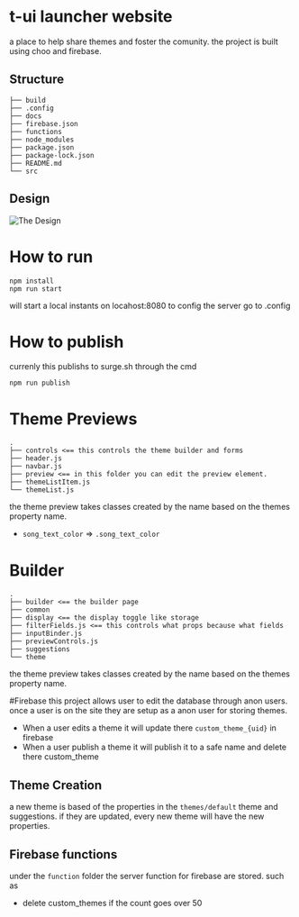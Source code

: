 # t-ui launcher website
a place to help share themes and foster the comunity. the project is built using choo and firebase.

## Structure

```
├── build
├── .config
├── docs
├── firebase.json
├── functions
├── node_modules
├── package.json
├── package-lock.json
├── README.md
└── src

```

## Design
![The Design](https://github.com/stagfoo/tui-website/blob/master/docs/design.png?raw=true)

# How to run

```
npm install
npm run start
```
will start a local instants on locahost:8080
to config the server go to .config

# How to publish
currenly this publishs to surge.sh through the cmd
```
npm run publish
```

# Theme Previews
```
.
├── controls <== this controls the theme builder and forms
├── header.js
├── navbar.js
├── preview <== in this folder you can edit the preview element.
├── themeListItem.js
└── themeList.js
```
the theme preview takes classes created by the name based on the themes property name.
- `song_text_color` => `.song_text_color`

# Builder
```
.
├── builder <== the builder page
├── common
├── display <== the display toggle like storage
├── filterFields.js <== this controls what props because what fields
├── inputBinder.js
├── previewControls.js
├── suggestions
└── theme

```
the theme preview takes classes created by the name based on the themes property name.

#Firebase
this project allows user to edit the database through anon users.
once a user is on the site they are setup as a anon user for storing themes.
- When a user edits a theme it will update there `custom_theme_{uid}` in firebase
- When a user publish a theme it will publish it to a safe name and delete there custom_theme

## Theme Creation
a new theme is based of the properties in the `themes/default` theme and suggestions.
if they are updated, every new theme will have the new properties.

## Firebase functions
under the `function` folder the server function for firebase are stored.
such as
- delete custom_themes if the count goes over 50
